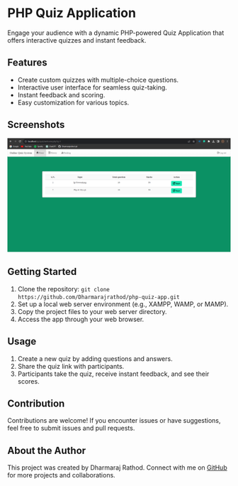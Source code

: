 # PHP Quiz Application

Engage your audience with a dynamic PHP-powered Quiz Application that offers interactive quizzes and instant feedback.

## Features

- Create custom quizzes with multiple-choice questions.
- Interactive user interface for seamless quiz-taking.
- Instant feedback and scoring.
- Easy customization for various topics.

## Screenshots

![Screenshot](qz.png)

## Getting Started

1. Clone the repository: `git clone https://github.com/Dharmarajrathod/php-quiz-app.git`
2. Set up a local web server environment (e.g., XAMPP, WAMP, or MAMP).
3. Copy the project files to your web server directory.
4. Access the app through your web browser.

## Usage

1. Create a new quiz by adding questions and answers.
2. Share the quiz link with participants.
3. Participants take the quiz, receive instant feedback, and see their scores.

## Contribution

Contributions are welcome! If you encounter issues or have suggestions, feel free to submit issues and pull requests.


## About the Author

This project was created by Dharmaraj Rathod. Connect with me on [GitHub](https://github.com/Dharmarajrathod) for more projects and collaborations.
